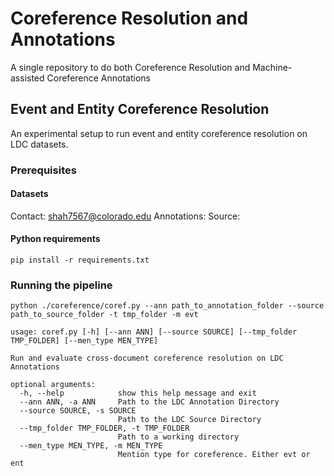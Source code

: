 # Coreference Resolution and Annotations
A single repository to do both Coreference Resolution and Machine-assisted Coreference Annotations

## Event and Entity Coreference Resolution

An experimental setup to run event and entity coreference resolution on LDC datasets.

### Prerequisites

#### Datasets
Contact: shah7567@colorado.edu
Annotations: 
Source: 

#### Python  requirements
```commandline 
pip install -r requirements.txt
```

### Running the pipeline
```commandline
python ./coreference/coref.py --ann path_to_annotation_folder --source path_to_source_folder -t tmp_folder -m evt
```

```commandline
usage: coref.py [-h] [--ann ANN] [--source SOURCE] [--tmp_folder TMP_FOLDER] [--men_type MEN_TYPE]

Run and evaluate cross-document coreference resolution on LDC Annotations

optional arguments:
  -h, --help            show this help message and exit
  --ann ANN, -a ANN     Path to the LDC Annotation Directory
  --source SOURCE, -s SOURCE
                        Path to the LDC Source Directory
  --tmp_folder TMP_FOLDER, -t TMP_FOLDER
                        Path to a working directory
  --men_type MEN_TYPE, -m MEN_TYPE
                        Mention type for coreference. Either evt or ent
```
